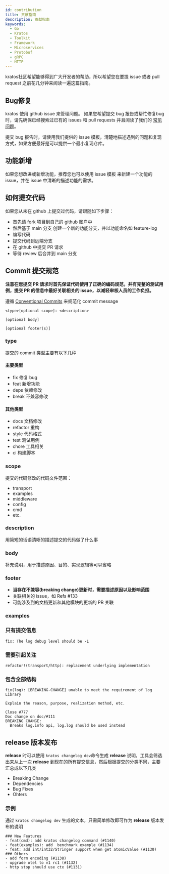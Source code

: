```yaml
---
id: contribution
title: 贡献指南
description: 贡献指南
keywords:
  - Go 
  - Kratos
  - Toolkit
  - Framework
  - Microservices
  - Protobuf
  - gRPC
  - HTTP
---
```


kratos社区希望能够得到广大开发者的帮助，所以希望您在要提 issue 或者 pull request 之前花几分钟来阅读一遍这篇指南。

## Bug修复
kratos 使用 github issue 来管理问题。 如果您希望提交 bug 报告或帮忙修复bug时，请先确保已经搜索过已有的 issues 和 pull requests 并且阅读了我们的 [常见问题](https://go-kratos.dev/docs/intro/faq)。

提交 bug 报告时，请使用我们提供的 issue 模板，清楚地描述遇到的问题和复现方式，如果方便最好是可以提供一个最小复现仓库。

## 功能新增
如果您想改进或新增功能，推荐您也可以使用 issue 模板 来新建一个功能的 issue，并在 issue 中清晰的描述功能的需求。

## 如何提交代码
如果您从未在 github 上提交过代码，请跟随如下步骤：

- 首先请 fork 项目到自己的 github 账户中
- 然后基于 main 分支 创建一个新的功能分支，并以功能命名如  feature-log 
- 编写代码
- 提交代码到远端分支
- 在 github 中提交 PR 请求
- 等待 review 后合并到 main 分支

## Commit 提交规范
**注意在您提交 PR 请求时首先保证代码使用了正确的编码规范，并有完整的测试用例，提交 PR 的信息中最好关联相关的 issue，以减轻审核人员的工作负担。**

遵循 [Conventional Commits](https://www.conventionalcommits.org/en/v1.0.0/#summary) 来规范化 commit message
```
<type>[optional scope]: <description>

[optional body]

[optional footer(s)]
```

### type
提交的 commit 类型主要有以下几种

#### 主要类型
- fix 修复 bug
- feat 新增功能
- deps 依赖修改
- break 不兼容修改
#### 其他类型
- docs 文档修改
- refactor 重构
- style 代码格式
- test 测试用例
- chore 工具相关
- ci 构建脚本

### scope 
提交的代码修改的代码文件范围：
- transport
- examples
- middleware
- config
- cmd
- etc.

### description
用简短的话语清晰的描述提交的代码做了什么事

### body
补充说明，用于描述原因、目的、实现逻辑等可以省略

### footer
- **当存在不兼容(breaking change)更新时，需要描述原因以及影响范围**
- 关联相关的 issue，如 Refs #133
- 可能涉及到的文档更新和其他模块的更新的 PR 关联

### examples


### 只有提交信息
```
fix: The log debug level should be -1  
```

### 需要引起关注
```
refactor!(transport/http): replacement underlying implementation
```

### 包含全部结构
```
fix(log): [BREAKING-CHANGE] unable to meet the requirement of log Library

Explain the reason, purpose, realization method, etc.

Close #777
Doc change on doc/#111
BREAKING CHANGE:
  Breaks log.info api, log.log should be used instead
```
## release 版本发布

**release** 时可以使用 `kratos changelog dev`命令生成 **release** 说明，工具会筛选出来从上一次 **release** 到现在的所有提交信息，然后根据提交的分类不同，主要汇总成以下几类

- Breaking Change
- Dependencies
- Bug Fixes
- Ohters

### 示例
通过 `kratos changelog dev` 生成的文本，只需简单修改即可作为 **release** 版本发布的说明
```
### New Features
- feat(cmd): add kratos changelog command (#1140)
- feat(examples): add  benchmark example (#1134)
- feat: add int/int32/Stringer support when get atomicValue (#1130)
### Others
- add form encoding (#1138)
- upgrade otel to v1 rc1 (#1132)
- http stop should use ctx (#1131)
```

